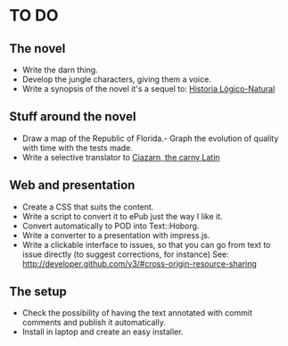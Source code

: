 TO DO
====

The novel
---------

- Write the darn thing.
- Develop the jungle characters, giving them a voice.
- Write a synopsis of the novel it's a sequel to: [Historia Lógico-Natural](https://authorcentral.amazon.com/gp/books/book-detail-page?ie=UTF8&bookASIN=B00CLOF224&index=default&language=en_US)

Stuff around the novel
----------------------

- Draw a map of the Republic of Florida.- Graph the evolution of quality with time with the tests made.
- Write a selective translator to [Ciazarn, the carny Latin](http://www.goodmagic.com/carny/ciazarn.htm)

Web and presentation
--------------------

- Create a CSS that suits the content.
- Write a script to convert it to ePub just the way I like it.
- Convert automatically to POD into Text::Hoborg.
- Write a converter to a presentation with impress.js. 
- Write a clickable interface to issues, so that you can go from text to issue directly (to suggest corrections, for instance) See: http://developer.github.com/v3/#cross-origin-resource-sharing

The setup
---------

- Check the possibility of having the text annotated with commit comments and publish it automatically.  
- Install in laptop and create an easy installer.
